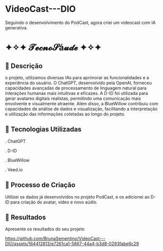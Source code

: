 # VideoCast---DIO
Seguindo o desenvolvimento do PodCast, agora criei um videocast com IA generativa.


# ✦✧✦ 𝓣𝓮𝓬𝓷𝓸𝓢á𝓾𝓭𝓮 ✦✧✦

## 📒 Descrição
o projeto, utilizamos diversas IAs para aprimorar as funcionalidades e a experiência do usuário. O ChatGPT, desenvolvido pela OpenAI, forneceu capacidades avançadas de processamento de linguagem natural para interações humanas mais intuitivas e eficazes. A D-ID foi utilizada para gerar avatares digitais realistas, permitindo uma comunicação mais envolvente e visualmente atraente. Além disso, a BlueWillow contribuiu com capacidades de análise de dados e visualização, facilitando a interpretação e utilização das informações coletadas ao longo do projeto.

## 🤖 Tecnologias Utilizadas
. ChatGPT

. D-ID

. BlueWillow

. Veed.io

## 🧐 Processo de Criação
Utilizei os dados já desenvolvidos no projeto PodCast, e os adicionei ao D-ID para criação do avatar, vídeo e novo aúdio. 

## 🚀 Resultados
Apresente os resultados do seu projeto



https://github.com/BrunaSementino/VideoCast---DIO/assets/164412813/e7261ca1-5867-44a4-b3d8-0293fabe6c29

